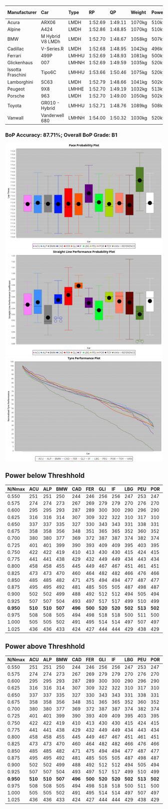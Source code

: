 |Manufacturer|Car|Type|RP|QP|Weight|Power¹|Threshhold|PINC|Power²|E/Stint|AVG Vmax|FDS|RDLC|L/Stint|BOP-Grade|ModelAccuracy|ModelPoints|Match%|
|:-|:-|:-|:-|:-|:-|:-|:-|:-|:-|:-|:-|:-|:-|:-|:-|:-|:-|:-|
|Acura|ARX06|LMDH|1:52.69|1:49.11|1070kg|510kw|210.0kph|0%|510kw|907MJ|277.66kph|-|1.00|29|-C1|100.00%|995|77.09%|
|Alpine|A424|LMDH|1:52.86|1:48.85|1070kg|510kw|210.0kph|0%|510kw|905MJ|278.27kph|-|1.00|29|~A1|81.46%|523|100.00%|
|BMW|M Hybrid V8 LMDh|LMDH|1:52.70|1:48.67|1058kg|507kw|210.0kph|0%|507kw|893MJ|274.60kph|-|1.02|29|-A2|98.60%|1690|91.43%|
|Cadillac|V-Series.R|LMDH|1:52.68|1:48.95|1042kg|496kw|210.0kph|0%|496kw|872MJ|278.03kph|-|1.02|29|-A2|98.38%|1765|91.81%|
|Ferrari|499P|LMHHU|1:52.69|1:48.93|1081kg|500kw|210.0kph|0%|500kw|885MJ|279.02kph|190kph|1.01|29|~A1|92.24%|2247|95.14%|
|Glickenhaus|007|LMHNH|1:52.69|1:49.59|1035kg|520kw|210.0kph|0%|520kw|914MJ|284.18kph|-|0.95|29|+A2|96.18%|554|91.45%|
|Issotta Fraschini|Tipo6C|LMHHU|1:53.66|1:50.46|1075kg|520kw|210.0kph|0%|520kw|922MJ|278.56kph|190kph|1.03|29|+E1|66.67%|96|57.12%|
|Lamborghini|SC63|LMDH|1:52.79|1:48.66|1041kg|502kw|210.0kph|0%|502kw|883MJ|276.67kph|-|1.05|29|~A1|96.77%|419|97.11%|
|Peugeot|9X8|LMHHE|1:52.70|1:49.19|1032kg|513kw|210.0kph|0%|513kw|904MJ|280.32kph|150kph|1.03|29|~A1|87.65%|1795|98.25%|
|Porsche|963|LMDH|1:52.70|1:49.00|1050kg|502kw|210.0kph|0%|502kw|887MJ|278.59kph|-|1.02|29|-A2|96.81%|5438|93.68%|
|Toyota|GR010 - Hybrid|LMHHU|1:52.71|1:48.76|1089kg|508kw|210.0kph|0%|508kw|903MJ|277.47kph|190kph|1.01|29|~A1|86.04%|1751|99.50%|
|Vanwall|Vanderwell 680|LMHNH|1:54.00|1:50.32|1030kg|520kw|210.0kph|0%|520kw|908MJ|276.44kph|-|1.01|29|+E1|91.42%|501|59.89%|

### BoP Accuracy: 87.71%; Overall BoP Grade: B1
![PACECHART](./IMG/ACOMETHOD.png)
![STRAIGHTLINEPERFORMANCECHART](./IMG/ACOMETHOD_sp.png)
![TYREPERFORMANCECHART](./IMG/ACOMETHOD_tw.png)

## Power below Threshhold
|N/Nmax|ACU|ALP|BMW|CAD|FER|GLI|IF|LBG|PEU|POR|TOY|VAN|
|:-|:-|:-|:-|:-|:-|:-|:-|:-|:-|:-|:-|:-|
|0.550|251|251|250|244|246|256|256|247|253|247|250|256|
|0.575|274|274|273|267|269|279|279|270|276|270|273|279|
|0.600|295|295|293|287|289|300|300|290|296|290|293|300|
|0.625|316|316|314|307|309|322|322|310|317|310|314|322|
|0.650|337|337|335|327|330|343|343|331|338|331|335|343|
|0.675|358|358|356|348|351|365|365|352|360|352|357|365|
|0.700|380|380|377|369|372|387|387|374|382|374|378|387|
|0.725|401|401|399|390|393|409|409|395|403|395|399|409|
|0.750|422|422|419|410|413|430|430|415|424|415|420|430|
|0.775|441|441|438|429|432|449|449|434|443|434|439|449|
|0.800|458|458|455|445|449|467|467|451|461|451|456|467|
|0.825|473|473|470|460|464|482|482|466|476|466|471|482|
|0.850|485|485|482|471|475|494|494|477|487|477|483|494|
|0.875|495|495|492|481|485|505|505|487|498|487|493|505|
|0.900|502|502|499|488|492|512|512|494|505|494|500|512|
|0.925|507|507|504|493|497|517|517|499|510|499|505|517|
|**0.950**|**510**|**510**|**507**|**496**|**500**|**520**|**520**|**502**|**513**|**502**|**508**|**520**|
|0.975|508|508|505|494|498|518|518|500|511|500|506|518|
|1.000|505|505|502|491|495|514|514|497|507|497|503|514|
|1.025|436|436|433|424|427|444|444|429|438|429|434|444|

## Power above Threshhold
|N/Nmax|ACU|ALP|BMW|CAD|FER|GLI|IF|LBG|PEU|POR|TOY|VAN|
|:-|:-|:-|:-|:-|:-|:-|:-|:-|:-|:-|:-|:-|
|0.550|251|251|250|244|246|256|256|247|253|247|250|256|
|0.575|274|274|273|267|269|279|279|270|276|270|273|279|
|0.600|295|295|293|287|289|300|300|290|296|290|293|300|
|0.625|316|316|314|307|309|322|322|310|317|310|314|322|
|0.650|337|337|335|327|330|343|343|331|338|331|335|343|
|0.675|358|358|356|348|351|365|365|352|360|352|357|365|
|0.700|380|380|377|369|372|387|387|374|382|374|378|387|
|0.725|401|401|399|390|393|409|409|395|403|395|399|409|
|0.750|422|422|419|410|413|430|430|415|424|415|420|430|
|0.775|441|441|438|429|432|449|449|434|443|434|439|449|
|0.800|458|458|455|445|449|467|467|451|461|451|456|467|
|0.825|473|473|470|460|464|482|482|466|476|466|471|482|
|0.850|485|485|482|471|475|494|494|477|487|477|483|494|
|0.875|495|495|492|481|485|505|505|487|498|487|493|505|
|0.900|502|502|499|488|492|512|512|494|505|494|500|512|
|0.925|507|507|504|493|497|517|517|499|510|499|505|517|
|**0.950**|**510**|**510**|**507**|**496**|**500**|**520**|**520**|**502**|**513**|**502**|**508**|**520**|
|0.975|508|508|505|494|498|518|518|500|511|500|506|518|
|1.000|505|505|502|491|495|514|514|497|507|497|503|514|
|1.025|436|436|433|424|427|444|444|429|438|429|434|444|
